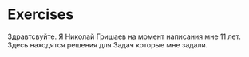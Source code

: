 # Exercises

Здравтсвуйте. Я Николай Гришаев на момент написания мне 11 лет. Здесь находятся решения для Задач которые мне задали.
